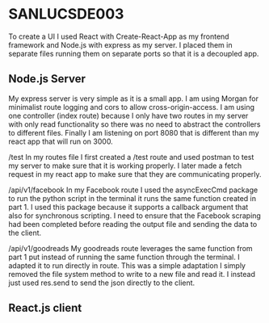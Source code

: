 # SANLUCSDE003

To create a UI I used React with Create-React-App as my frontend framework and Node.js with express as my server. 
I placed them in separate files running them on separate ports so that it is a decoupled app. 

## Node.js Server
My express server is very simple as it is a small app. I am using Morgan for minimalist route logging and cors to allow cross-origin-access. I am using one controller (index route) because I only have two routes in my server with only read functionality so there was no need to abstract the controllers to different files. Finally I am listening on port 8080 that is different than my react app that will run on 3000.

/test
In my routes file I first created a /test route and used postman to test my server to make sure that it is working properly. I later made a fetch request in my react app to make sure that they are communicating properly. 

/api/v1/facebook
In my Facebook route I used the asyncExecCmd package to run the python script in the terminal it runs the same function created in part 1. I used this package because it supports a callback argument that also for synchronous scripting. I need to ensure that the Facebook scraping had been completed before reading the output file and sending the data to the client. 

/api/v1/goodreads
My goodreads route leverages the same function from part 1 put instead of running the same function through the terminal. I adapted it to run directly in route. This was a simple adaptation I simply removed the file system method to write to a new file and read it. I instead just used res.send to send the json directly to the client. 

## React.js client